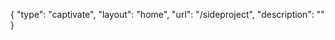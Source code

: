 {
    "type": "captivate",
    "layout": "home",
    "url": "\/sideproject",
    "description": ""
}